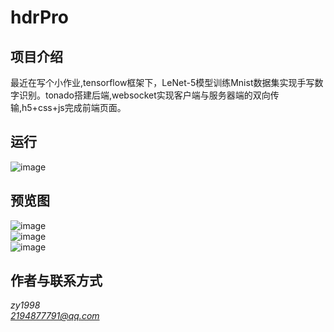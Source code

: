 # hdrPro

## 项目介绍
 
最近在写个小作业,tensorflow框架下，LeNet-5模型训练Mnist数据集实现手写数字识别。tonado搭建后端,websocket实现客户端与服务器端的双向传输,h5+css+js完成前端页面。

## 运行
![image](https://github.com/zy1998/hdrPro/blob/master/static/images/run.JPG)


## 预览图
![image](https://github.com/zy1998/hdrPro/blob/master/static/images/手机识别1.png) <br>
![image](https://github.com/zy1998/hdrPro/blob/master/static/images/手机识别3.png) <br>
![image](https://github.com/zy1998/hdrPro/blob/master/static/images/手机识别6.png) <br>


## 作者与联系方式
*zy1998* <br>
*2194877791@qq.com*
